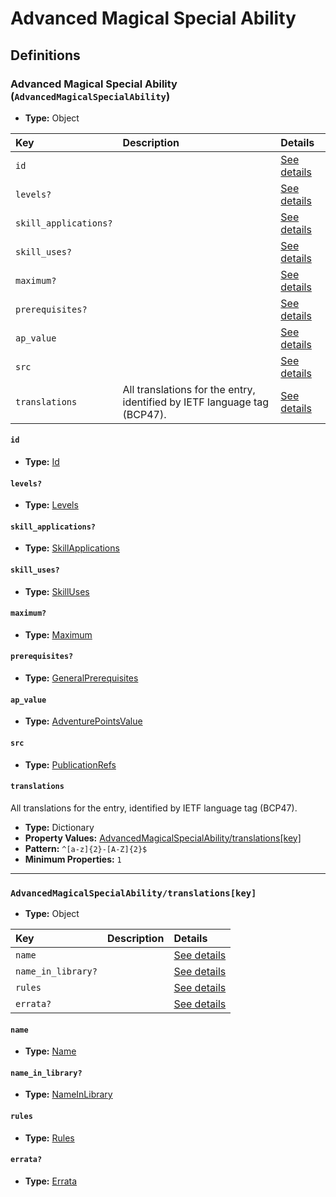 # Advanced Magical Special Ability

## Definitions

### <a name="AdvancedMagicalSpecialAbility"></a> Advanced Magical Special Ability (`AdvancedMagicalSpecialAbility`)

- **Type:** Object

Key | Description | Details
:-- | :-- | :--
`id` |  | <a href="#AdvancedMagicalSpecialAbility/id">See details</a>
`levels?` |  | <a href="#AdvancedMagicalSpecialAbility/levels">See details</a>
`skill_applications?` |  | <a href="#AdvancedMagicalSpecialAbility/skill_applications">See details</a>
`skill_uses?` |  | <a href="#AdvancedMagicalSpecialAbility/skill_uses">See details</a>
`maximum?` |  | <a href="#AdvancedMagicalSpecialAbility/maximum">See details</a>
`prerequisites?` |  | <a href="#AdvancedMagicalSpecialAbility/prerequisites">See details</a>
`ap_value` |  | <a href="#AdvancedMagicalSpecialAbility/ap_value">See details</a>
`src` |  | <a href="#AdvancedMagicalSpecialAbility/src">See details</a>
`translations` | All translations for the entry, identified by IETF language tag (BCP47). | <a href="#AdvancedMagicalSpecialAbility/translations">See details</a>

#### <a name="AdvancedMagicalSpecialAbility/id"></a> `id`

- **Type:** <a href="../_Activatable.md#Id">Id</a>

#### <a name="AdvancedMagicalSpecialAbility/levels"></a> `levels?`

- **Type:** <a href="../_Activatable.md#Levels">Levels</a>

#### <a name="AdvancedMagicalSpecialAbility/skill_applications"></a> `skill_applications?`

- **Type:** <a href="../_Activatable.md#SkillApplications">SkillApplications</a>

#### <a name="AdvancedMagicalSpecialAbility/skill_uses"></a> `skill_uses?`

- **Type:** <a href="../_Activatable.md#SkillUses">SkillUses</a>

#### <a name="AdvancedMagicalSpecialAbility/maximum"></a> `maximum?`

- **Type:** <a href="../_Activatable.md#Maximum">Maximum</a>

#### <a name="AdvancedMagicalSpecialAbility/prerequisites"></a> `prerequisites?`

- **Type:** <a href="../_Prerequisite.md#GeneralPrerequisites">GeneralPrerequisites</a>

#### <a name="AdvancedMagicalSpecialAbility/ap_value"></a> `ap_value`

- **Type:** <a href="../_Activatable.md#AdventurePointsValue">AdventurePointsValue</a>

#### <a name="AdvancedMagicalSpecialAbility/src"></a> `src`

- **Type:** <a href="../source/_PublicationRef.md#PublicationRefs">PublicationRefs</a>

#### <a name="AdvancedMagicalSpecialAbility/translations"></a> `translations`

All translations for the entry, identified by IETF language tag (BCP47).

- **Type:** Dictionary
- **Property Values:** <a href="#AdvancedMagicalSpecialAbility/translations[key]">AdvancedMagicalSpecialAbility/translations[key]</a>
- **Pattern:** `^[a-z]{2}-[A-Z]{2}$`
- **Minimum Properties:** `1`

---

### <a name="AdvancedMagicalSpecialAbility/translations[key]"></a> `AdvancedMagicalSpecialAbility/translations[key]`

- **Type:** Object

Key | Description | Details
:-- | :-- | :--
`name` |  | <a href="#AdvancedMagicalSpecialAbility/translations[key]/name">See details</a>
`name_in_library?` |  | <a href="#AdvancedMagicalSpecialAbility/translations[key]/name_in_library">See details</a>
`rules` |  | <a href="#AdvancedMagicalSpecialAbility/translations[key]/rules">See details</a>
`errata?` |  | <a href="#AdvancedMagicalSpecialAbility/translations[key]/errata">See details</a>

#### <a name="AdvancedMagicalSpecialAbility/translations[key]/name"></a> `name`

- **Type:** <a href="../_Activatable.md#Name">Name</a>

#### <a name="AdvancedMagicalSpecialAbility/translations[key]/name_in_library"></a> `name_in_library?`

- **Type:** <a href="../_Activatable.md#NameInLibrary">NameInLibrary</a>

#### <a name="AdvancedMagicalSpecialAbility/translations[key]/rules"></a> `rules`

- **Type:** <a href="../_Activatable.md#Rules">Rules</a>

#### <a name="AdvancedMagicalSpecialAbility/translations[key]/errata"></a> `errata?`

- **Type:** <a href="../source/_Erratum.md#Errata">Errata</a>
